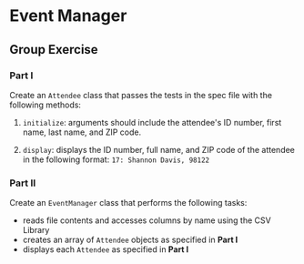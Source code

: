 <!-- Updated 12/13/2022 -->
# Event Manager

## Group Exercise

### Part I
Create an `Attendee` class that passes the tests in the spec file with the following methods:
  1. `initialize`: arguments should include the attendee's ID number, first name, last name, and ZIP code.
   
  2. `display`: displays the ID number, full name, and ZIP code of the attendee in the following format:
    `17: Shannon Davis, 98122`

  <!-- 3. `clean_zip`: ensures the ZIP code is a five-digit number; e.g. `12345`. A ZIP code that is:
  * longer than five digits should be truncated to five digits; e.g. `'1234567'` -> `'12345'`
  * shorter than five digits should be prepended with leading zeroes; e.g. `'123'` -> `'00123'`
  * missing or non-existent ZIP code should be replaced with a default value; e.g. `nil` -> `'00000'` -->

### Part II

Create an `EventManager` class that performs the following tasks:

 * reads file contents and accesses columns by name using the CSV Library
 * creates an array of `Attendee` objects as specified in **Part I**
 * displays each `Attendee` as specified in **Part I**
